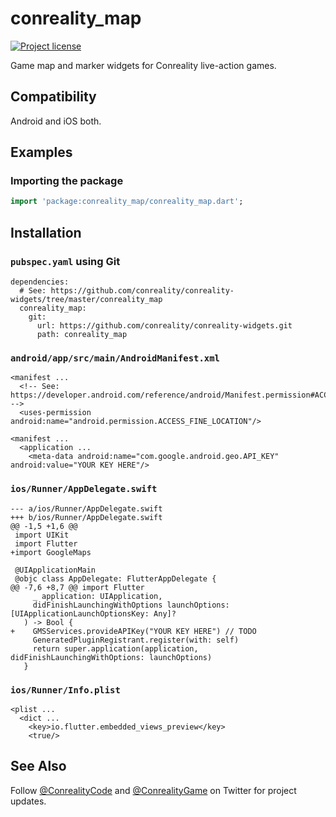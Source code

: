 conreality_map
==============

[![Project license](https://img.shields.io/badge/license-Public%20Domain-blue.svg)](https://unlicense.org)

Game map and marker widgets for Conreality live-action games.

Compatibility
-------------

Android and iOS both.

Examples
--------

### Importing the package

```dart
import 'package:conreality_map/conreality_map.dart';
```

Installation
------------

### `pubspec.yaml` using Git

    dependencies:
      # See: https://github.com/conreality/conreality-widgets/tree/master/conreality_map
      conreality_map:
        git:
          url: https://github.com/conreality/conreality-widgets.git
          path: conreality_map

### `android/app/src/main/AndroidManifest.xml`

    <manifest ...
      <!-- See: https://developer.android.com/reference/android/Manifest.permission#ACCESS_FINE_LOCATION -->
      <uses-permission android:name="android.permission.ACCESS_FINE_LOCATION"/>

    <manifest ...
      <application ...
        <meta-data android:name="com.google.android.geo.API_KEY" android:value="YOUR KEY HERE"/>

### `ios/Runner/AppDelegate.swift`

    --- a/ios/Runner/AppDelegate.swift
    +++ b/ios/Runner/AppDelegate.swift
    @@ -1,5 +1,6 @@
     import UIKit
     import Flutter
    +import GoogleMaps
    
     @UIApplicationMain
     @objc class AppDelegate: FlutterAppDelegate {
    @@ -7,6 +8,7 @@ import Flutter
         _ application: UIApplication,
         didFinishLaunchingWithOptions launchOptions: [UIApplicationLaunchOptionsKey: Any]?
       ) -> Bool {
    +    GMSServices.provideAPIKey("YOUR KEY HERE") // TODO
         GeneratedPluginRegistrant.register(with: self)
         return super.application(application, didFinishLaunchingWithOptions: launchOptions)
       }

### `ios/Runner/Info.plist`

    <plist ...
      <dict ...
        <key>io.flutter.embedded_views_preview</key>
        <true/>

See Also
--------

Follow [@ConrealityCode](https://twitter.com/ConrealityCode) and
[@ConrealityGame](https://twitter.com/ConrealityGame) on Twitter for
project updates.
